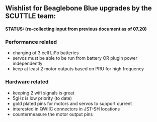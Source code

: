 ## Wishlist for Beaglebone Blue upgrades by the SCUTTLE team:
#### STATUS: (re-collecting input from previous document as of 07.20)

### Performance related
* charging of 3 cell LiPo batteries
* servos must be able to be run from battery OR plugin power independently
* keep at least 2 motor outputs based on PRU for high frequency


### Hardware related
* keeping 2 wifi signals is great
* 5gHz is low priority (to date)
* gold plated pins for motors and servos to support current
* interested in QWIIC connectors in JST-SH locations
* countermeasure the motor output pins
